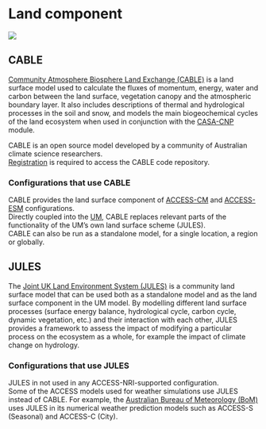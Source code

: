 #  Land component

<img src = "../../../assets/component-logos/component-maps/land-component-map.png" class="img-contain white-background with-border with-padding intro-img"></img>

## CABLE

<a href="https://trac.nci.org.au/trac/cable/wiki" target="_blank">Community Atmosphere Biosphere Land Exchange (CABLE)</a> is a land surface model used to calculate the fluxes of momentum, energy, water and carbon between the land surface, vegetation canopy and the atmospheric boundary layer. It also includes descriptions of thermal and hydrological processes in the soil and snow, and models the main biogeochemical cycles of the land ecosystem when used in conjunction with the <a href="../bgc_land#casa-cnp">CASA-CNP</a> module.  

CABLE is an open source model developed by a community of Australian climate science researchers. 
<br>
<a href="https://trac.nci.org.au/trac/cable/wiki/CABLE_Registration" target="_blank">Registration</a> is required to access the CABLE code repository.

### Configurations that use CABLE

CABLE provides the land surface component of <a href="../../configurations/access-cm">ACCESS-CM</a> and <a href="../../configurations/access-esm">ACCESS-ESM</a> configurations.
<br>
Directly coupled into the <a href="../atmosphere#unified-model-um">UM</a>, CABLE replaces relevant parts of the functionality of the UM’s own land surface scheme (JULES).
<br>
CABLE can also be run as a standalone model, for a single location, a region or globally.

## JULES

The <a href="https://jules.jchmr.org/" target="_blank">Joint UK Land Environment System (JULES)</a> is a community land surface model that can be used both as a standalone model and as the land surface component in the UM model. By modelling different land surface processes (surface energy balance, hydrological cycle, carbon cycle, dynamic vegetation, etc.) and their interaction with each other, JULES provides a framework to assess the impact of modifying a particular process on the ecosystem as a whole, for example the impact of climate change on hydrology.

### Configurations that use JULES

JULES in not used in any ACCESS-NRI-supported configuration.
<br>
Some of the ACCESS models used for weather simulations use JULES instead of CABLE. For example, the <a href="http://www.bom.gov.au/" target="_blank">Australian Bureau of Meteorology (BoM)</a> uses JULES in its numerical weather prediction models such as ACCESS-S (Seasonal) and ACCESS-C (City).
